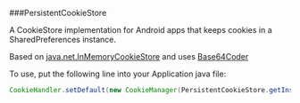 ###PersistentCookieStore

A CookieStore implementation for Android apps that keeps cookies in a SharedPreferences instance.

Based on [java.net.InMemoryCookieStore](https://github.com/szitnik/SoftwareAnalysis/blob/master/SoftwareSources/jdk1.8.0/src/java/net/InMemoryCookieStore.java) and uses [Base64Coder](http://www.source-code.biz/base64coder/java/)

To use, put the following line into your Application java file:

```java
CookieHandler.setDefault(new CookieManager(PersistentCookieStore.getInstance(this), CookiePolicy.ACCEPT_ORIGINAL_SERVER));
```
